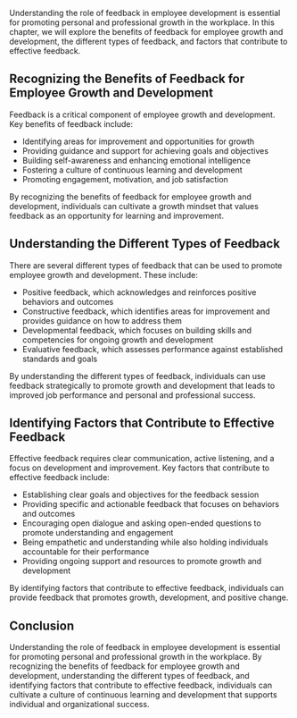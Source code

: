 
Understanding the role of feedback in employee development is essential for promoting personal and professional growth in the workplace. In this chapter, we will explore the benefits of feedback for employee growth and development, the different types of feedback, and factors that contribute to effective feedback.

Recognizing the Benefits of Feedback for Employee Growth and Development
------------------------------------------------------------------------

Feedback is a critical component of employee growth and development. Key benefits of feedback include:

* Identifying areas for improvement and opportunities for growth
* Providing guidance and support for achieving goals and objectives
* Building self-awareness and enhancing emotional intelligence
* Fostering a culture of continuous learning and development
* Promoting engagement, motivation, and job satisfaction

By recognizing the benefits of feedback for employee growth and development, individuals can cultivate a growth mindset that values feedback as an opportunity for learning and improvement.

Understanding the Different Types of Feedback
---------------------------------------------

There are several different types of feedback that can be used to promote employee growth and development. These include:

* Positive feedback, which acknowledges and reinforces positive behaviors and outcomes
* Constructive feedback, which identifies areas for improvement and provides guidance on how to address them
* Developmental feedback, which focuses on building skills and competencies for ongoing growth and development
* Evaluative feedback, which assesses performance against established standards and goals

By understanding the different types of feedback, individuals can use feedback strategically to promote growth and development that leads to improved job performance and personal and professional success.

Identifying Factors that Contribute to Effective Feedback
---------------------------------------------------------

Effective feedback requires clear communication, active listening, and a focus on development and improvement. Key factors that contribute to effective feedback include:

* Establishing clear goals and objectives for the feedback session
* Providing specific and actionable feedback that focuses on behaviors and outcomes
* Encouraging open dialogue and asking open-ended questions to promote understanding and engagement
* Being empathetic and understanding while also holding individuals accountable for their performance
* Providing ongoing support and resources to promote growth and development

By identifying factors that contribute to effective feedback, individuals can provide feedback that promotes growth, development, and positive change.

Conclusion
----------

Understanding the role of feedback in employee development is essential for promoting personal and professional growth in the workplace. By recognizing the benefits of feedback for employee growth and development, understanding the different types of feedback, and identifying factors that contribute to effective feedback, individuals can cultivate a culture of continuous learning and development that supports individual and organizational success.
